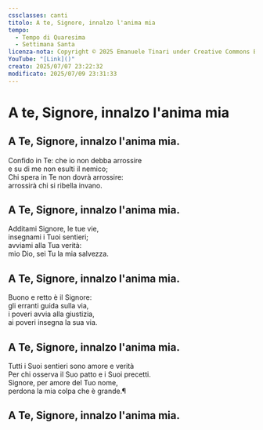 ```yaml
---
cssclasses: canti
titolo: A te, Signore, innalzo l'anima mia
tempo:
  - Tempo di Quaresima
  - Settimana Santa
licenza-nota: Copyright © 2025 Emanuele Tinari under Creative Commons BY-NC-SA 4.0 https://creativecommons.org/licenses/by-nc-sa/4.0/
YouTube: "[Link]()"
creato: 2025/07/07 23:22:32
modificato: 2025/07/09 23:31:33
---
```


# A te, Signore, innalzo l'anima mia
## A Te, Signore, innalzo l'anima mia.
Confido in Te: che io non debba arrossire<br>e su di me non esulti il nemico;<br>Chi spera in Te non dovrà arrossire:<br>arrossirà chi si ribella invano.
## A Te, Signore, innalzo l'anima mia.
Additami Signore, le tue vie,<br>insegnami i Tuoi sentieri;<br>avviami alla Tua verità:<br>mio Dio, sei Tu la mia salvezza.
## A Te, Signore, innalzo l'anima mia.
Buono e retto è il Signore:<br>gli erranti guida sulla via,<br>i poveri avvia alla giustizia,<br>ai poveri insegna la sua via.
## A Te, Signore, innalzo l'anima mia.
Tutti i Suoi sentieri sono amore e verità<br>Per chi osserva il Suo patto e i Suoi precetti.<br>Signore, per amore del Tuo nome,<br>perdona la mia colpa che è grande.¶
## A Te, Signore, innalzo l'anima mia.
